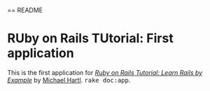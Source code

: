 == README

# RUby on Rails TUtorial: First application

This is the first application for
[*Ruby on Rails Tutorial: Learn Rails by Example*](http://railstutorial.org/)
by [Michael Hartl](http://michaelhartl.com/).
<tt>rake doc:app</tt>.
